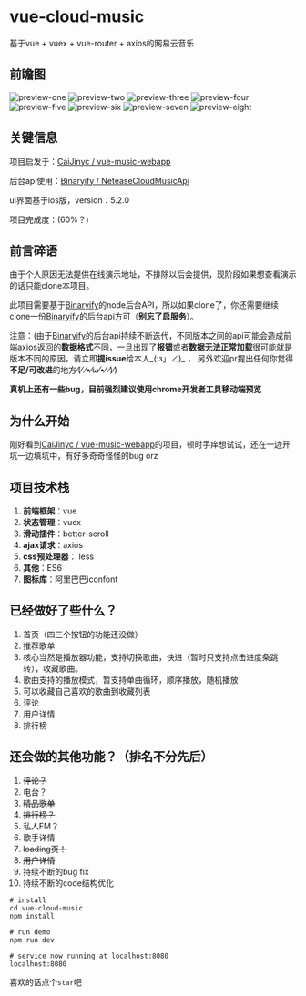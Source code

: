 # vue-cloud-music
基于vue + vuex + vue-router + axios的网易云音乐

## 前瞻图
![preview-one](./vue-cloud-music/src/common/img/preview/preview-one.jpg)
![preview-two](./vue-cloud-music/src/common/img/preview/preview-two.jpg)
![preview-three](./vue-cloud-music/src/common/img/preview/preview-three.jpg)
![preview-four](./vue-cloud-music/src/common/img/preview/preview-four.jpg)
![preview-five](./vue-cloud-music/src/common/img/preview/preview-five.png)
![preview-six](./vue-cloud-music/src/common/img/preview/preview-six.jpg)
![preview-seven](./vue-cloud-music/src/common/img/preview/preview-seven.jpg)
![preview-eight](./vue-cloud-music/src/common/img/preview/preview-eight.jpg)

## 关键信息
项目启发于：[CaiJinyc / vue-music-webapp](https://github.com/CaiJinyc/vue-music-webapp)

后台api使用：[Binaryify / NeteaseCloudMusicApi](https://github.com/Binaryify/NeteaseCloudMusicApi)

ui界面基于ios版，version：5.2.0

项目完成度：(60%？)

## 前言碎语
由于个人原因无法提供在线演示地址，不排除以后会提供，现阶段如果想查看演示的话只能clone本项目。

此项目需要基于[Binaryify](https://github.com/Binaryify/NeteaseCloudMusicApi)的node后台API，所以如果clone了，你还需要继续clone一份[Binaryify](https://github.com/Binaryify/NeteaseCloudMusicApi)的后台api方可（**别忘了启服务**）。

注意：(由于[Binaryify](https://github.com/Binaryify/NeteaseCloudMusicApi)的后台api持续不断迭代，不同版本之间的api可能会造成前端axios返回的**数据格式**不同，一旦出现了**报错**或者**数据无法正常加载**很可能就是版本不同的原因，请立即**提issue**给本人_(:з」∠)_ ， 另外欢迎pr提出任何你觉得**不足/可改进**的地方⁄(⁄ ⁄•⁄ω⁄•⁄ ⁄)⁄)

**真机上还有一些bug，目前强烈建议使用chrome开发者工具移动端预览**

## 为什么开始
刚好看到[CaiJinyc / vue-music-webapp](https://github.com/CaiJinyc/vue-music-webapp)的项目，顿时手痒想试试，还在一边开坑一边填坑中，有好多奇奇怪怪的bug orz


## 项目技术栈
1. **前端框架**：vue
2. **状态管理**：vuex
3. **滑动插件**：better-scroll
4. **ajax请求**：axios
5. **css预处理器**： less
6. **其他**：ES6
7. **图标库**：阿里巴巴iconfont

## 已经做好了些什么？
1. 首页（~~四~~三个按钮的功能还没做）
2. 推荐歌单
3. 核心当然是播放器功能，支持切换歌曲，快进（暂时只支持点击进度条跳转），收藏歌曲。
4. 歌曲支持的播放模式，暂支持单曲循环，顺序播放，随机播放
5. 可以收藏自己喜欢的歌曲到收藏列表
6. 评论
7. 用户详情
8. 排行榜

## 还会做的其他功能？（排名不分先后）
1. ~~评论？~~
2. 电台？
3. ~~精品歌单~~
4. ~~排行榜？~~
5. 私人FM？
6. 歌手详情
7. ~~loading页！~~
8. ~~用户详情~~
9. 持续不断的bug fix
10. 持续不断的code结构优化

```
# install
cd vue-cloud-music
npm install

# run demo
npm run dev

# service now running at localhost:8080
localhost:8080
```

喜欢的话点个`star`吧
